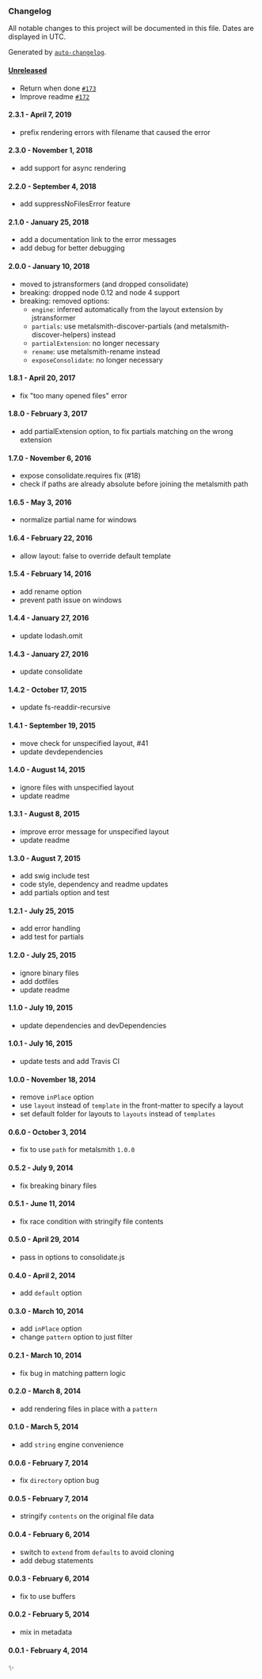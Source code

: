### Changelog

All notable changes to this project will be documented in this file. Dates are displayed in UTC.

Generated by [`auto-changelog`](https://github.com/CookPete/auto-changelog).

#### [Unreleased](https://github.com/metalsmith/metalsmith-layouts/compare/v2.3.1...HEAD)

- Return when done [`#173`](https://github.com/metalsmith/metalsmith-layouts/pull/173)
- Improve readme [`#172`](https://github.com/metalsmith/metalsmith-layouts/pull/172)

<!-- auto-changelog-above -->

#### 2.3.1 - April 7, 2019
* prefix rendering errors with filename that caused the error

#### 2.3.0 - November 1, 2018
* add support for async rendering

#### 2.2.0 - September 4, 2018
* add suppressNoFilesError feature

#### 2.1.0 - January 25, 2018
* add a documentation link to the error messages
* add debug for better debugging

#### 2.0.0 - January 10, 2018
* moved to jstransformers (and dropped consolidate)
* breaking: dropped node 0.12 and node 4 support
* breaking: removed options:
  * `engine`: inferred automatically from the layout extension by jstransformer
  * `partials`: use metalsmith-discover-partials (and metalsmith-discover-helpers) instead
  * `partialExtension`: no longer necessary
  * `rename`: use metalsmith-rename instead
  * `exposeConsolidate`: no longer necessary

#### 1.8.1 - April 20, 2017
* fix "too many opened files" error

#### 1.8.0 - February 3, 2017
* add partialExtension option, to fix partials matching on the wrong extension

#### 1.7.0 - November 6, 2016
* expose consolidate.requires fix (#18)
* check if paths are already absolute before joining the metalsmith path

#### 1.6.5 - May 3, 2016
* normalize partial name for windows

#### 1.6.4 - February 22, 2016
* allow layout: false to override default template

#### 1.5.4 - February 14, 2016
* add rename option
* prevent path issue on windows

#### 1.4.4 - January 27, 2016
* update lodash.omit

#### 1.4.3 - January 27, 2016
* update consolidate

#### 1.4.2 - October 17, 2015
* update fs-readdir-recursive

#### 1.4.1 - September 19, 2015
* move check for unspecified layout, #41
* update devdependencies

#### 1.4.0 - August 14, 2015
* ignore files with unspecified layout
* update readme

#### 1.3.1 - August 8, 2015
* improve error message for unspecified layout
* update readme

#### 1.3.0 - August 7, 2015
* add swig include test
* code style, dependency and readme updates
* add partials option and test

#### 1.2.1 - July 25, 2015
* add error handling
* add test for partials

#### 1.2.0 - July 25, 2015
* ignore binary files
* add dotfiles
* update readme

#### 1.1.0 - July 19, 2015
* update dependencies and devDependencies

#### 1.0.1 - July 16, 2015
* update tests and add Travis CI

#### 1.0.0 - November 18, 2014
* remove `inPlace` option
* use `layout` instead of `template` in the front-matter to specify a layout
* set default folder for layouts to `layouts` instead of `templates`

#### 0.6.0 - October 3, 2014
* fix to use `path` for metalsmith `1.0.0`

#### 0.5.2 - July 9, 2014
* fix breaking binary files

#### 0.5.1 - June 11, 2014
* fix race condition with stringify file contents

#### 0.5.0 - April 29, 2014
* pass in options to consolidate.js

#### 0.4.0 - April 2, 2014
* add `default` option

#### 0.3.0 - March 10, 2014
* add `inPlace` option
* change `pattern` option to just filter

#### 0.2.1 - March 10, 2014
* fix bug in matching pattern logic

#### 0.2.0 - March 8, 2014
* add rendering files in place with a `pattern`

#### 0.1.0 - March 5, 2014
* add `string` engine convenience

#### 0.0.6 - February 7, 2014
* fix `directory` option bug

#### 0.0.5 - February 7, 2014
* stringify `contents` on the original file data

#### 0.0.4 - February 6, 2014
* switch to `extend` from `defaults` to avoid cloning
* add debug statements

#### 0.0.3 - February 6, 2014
* fix to use buffers

#### 0.0.2 - February 5, 2014
* mix in metadata

#### 0.0.1 - February 4, 2014
:sparkles:
